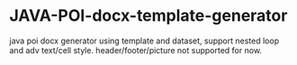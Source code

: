 # JAVA-POI-docx-template-generator
java poi docx generator using template and dataset, support nested loop and adv text/cell style.
header/footer/picture not supported for now.
